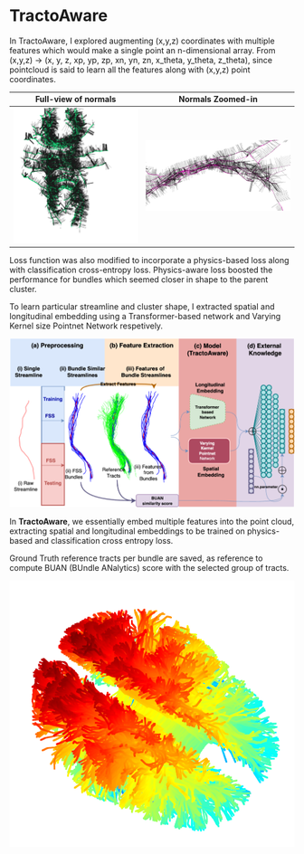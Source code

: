 # TractoAware


In TractoAware, I explored augmenting (x,y,z) coordinates with multiple features which would make a single point an n-dimensional array. From (x,y,z) -> (x, y, z, xp, yp, zp, xn, yn, zn, x_theta, y_theta, z_theta), since pointcloud is said to learn all the features along with (x,y,z) point coordinates. 

| Full-view of normals | Normals Zoomed-in|
|-|-|
|![Average Normal Bundle View](average-bundle-normals.png)| ![Zoomed in Normals View](zoomed-in-normals-of-a-bundle-2.png) |


Loss function was also modified to incorporate a physics-based loss along with classification cross-entropy loss. Physics-aware loss boosted the performance for bundles which seemed closer in shape to the parent cluster. 

To learn particular streamline and cluster shape, I extracted spatial and longitudinal embedding using a Transformer-based network and Varying Kernel size Pointnet Network respetively.

![overview](overview.png)

In **TractoAware**, we essentially embed multiple features into the point cloud, extracting spatial and longitudinal embeddings to be trained on physics-based and classification cross entropy loss.

Ground Truth reference tracts per bundle are saved, as reference to compute BUAN (BUndle ANalytics) score with the selected group of tracts.


![Full Brain Plot](multi-color-tracts-full-brain.png)


